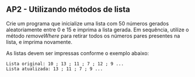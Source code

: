 ## AP2 - Utilizando métodos de lista

Crie um programa que inicialize uma lista com 50 números gerados aleatoriamente entre 0 e 15 e imprima a lista gerada.
Em sequência, utilize o método *removeWhere* para retirar todos os números pares presentes na lista, e
imprima novamente.

As listas devem ser impressas conforme o exemplo abaixo:

```
Lista original: 10 ; 13 ; 11 ; 7 ; 12 ; 9 ...  
Lista atualizada: 13 ; 11 ; 7 ; 9 ...
```
